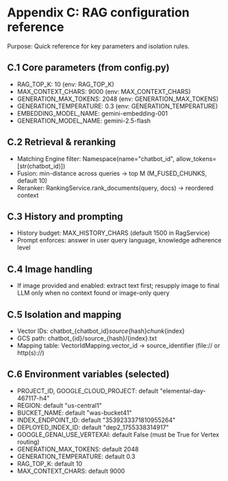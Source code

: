 # Appendix C: RAG configuration reference

Purpose: Quick reference for key parameters and isolation rules.

## C.1 Core parameters (from config.py)
- RAG_TOP_K: 10 (env: RAG_TOP_K)
- MAX_CONTEXT_CHARS: 9000 (env: MAX_CONTEXT_CHARS)
- GENERATION_MAX_TOKENS: 2048 (env: GENERATION_MAX_TOKENS)
- GENERATION_TEMPERATURE: 0.3 (env: GENERATION_TEMPERATURE)
- EMBEDDING_MODEL_NAME: gemini-embedding-001
- GENERATION_MODEL_NAME: gemini-2.5-flash

## C.2 Retrieval & reranking
- Matching Engine filter: Namespace(name="chatbot_id", allow_tokens=[str(chatbot_id)])
- Fusion: min-distance across queries → top M (M_FUSED_CHUNKS, default 10)
- Reranker: RankingService.rank_documents(query, docs) → reordered context

## C.3 History and prompting
- History budget: MAX_HISTORY_CHARS (default 1500 in RagService)
- Prompt enforces: answer in user query language, knowledge adherence level

## C.4 Image handling
- If image provided and enabled: extract text first; resupply image to final LLM only when no context found or image-only query

## C.5 Isolation and mapping
- Vector IDs: chatbot_{chatbot_id}_source_{hash}_chunk_{index}
- GCS path: chatbot_{id}/source_{hash}/{index}.txt
- Mapping table: VectorIdMapping.vector_id → source_identifier (file:// or http(s)://)

## C.6 Environment variables (selected)
- PROJECT_ID, GOOGLE_CLOUD_PROJECT: default "elemental-day-467117-h4"
- REGION: default "us-central1"
- BUCKET_NAME: default "was-bucket41"
- INDEX_ENDPOINT_ID: default "3539233371810955264"
- DEPLOYED_INDEX_ID: default "dep2_1755338314917"
- GOOGLE_GENAI_USE_VERTEXAI: default False (must be True for Vertex routing)
- GENERATION_MAX_TOKENS: default 2048
- GENERATION_TEMPERATURE: default 0.3
- RAG_TOP_K: default 10
- MAX_CONTEXT_CHARS: default 9000
